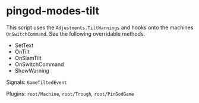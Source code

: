 ﻿# pingod-modes-tilt

This script uses the `Adjustments.TiltWarnings` and hooks onto the machines `OnSwitchCommand`. See the following overridable methods.

- SetText
- OnTilt
- OnSlamTilt
- OnSwitchCommand
- ShowWarning

Signals: `GameTiltedEvent`

Plugins: `root/Machine`, `root/Trough`, `root/PinGodGame`
